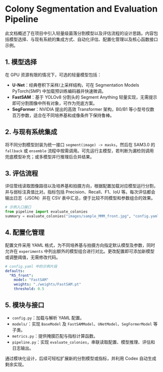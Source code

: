 # Colony Segmentation and Evaluation Pipeline

此文档概述了在项目中引入轻量级菌落分割模型以及评估流程的设计思路。内容包括模型选择、与现有系統的集成方式、自动化评估、配置化管理以及核心函数接口示例。

## 1. 模型选择

在 GPU 资源有限的情况下，可选的轻量模型包括：

- **U-Net**：经典卷积下采样/上采样结构，可在 Segmentation Models PyTorch(SMP) 中加载预训练编码器并快速微调。
- **FastSAM**：基于 YOLOv8 分割头的 Segment Anything 轻量实现，无需提示即可分割图像中所有对象，可作为兜底方案。
- **SegFormer**：NVIDIA 提出的高效 Transformer 架构，B0/B1 等小型号仅数百万参数，适合在不同培养基和成像条件下保持鲁棒。

## 2. 与现有系统集成

将不同分割模型封装为统一接口 `segment(image) -> masks`，然后在 SAM3.0 的 `fallback` 或 `ensemble` 流程中按需调用。可先运行主模型，若判断为漏检则调用兜底模型补充；或多模型并行推理后合并结果。

## 3. 评估流程

评估管线读取图像路径以及培养基和拍摄方向，根据配置加载对应模型运行分割，并与弱标注真值比对。指标包括 Precision、Recall、F1、IoU 等。每次评估都会输出日志（JSON）并在 CSV 表中汇总，便于比较不同模型和参数组合的效果。

```python
# 示例入口接口
from pipeline import evaluate_colonies
summary = evaluate_colonies("images/sample_MMM_front.jpg", "config.yaml")
```

## 4. 配置化管理

配置文件采用 YAML 格式，为不同培养基与拍摄方向指定默认模型及参数，同时允许在 `experiments` 中列出额外的模型组合进行对比。更改配置即可添加新模型或调整阈值，无需修改代码。

```yaml
# config.yaml 中的示例片段
defaults:
  "R5_front":
    model: "FastSAM"
    weights: "./weights/FastSAM.pt"
    threshold: 0.5
```

## 5. 模块与接口

- `config.py`：加载与解析 YAML 配置。
- `models/`：实现 `BaseModel` 及 `FastSAMModel`、`UNetModel`、`SegFormerModel` 等子类。
- `metrics.py`：提供掩膜匹配与指标计算函数。
- `pipeline.py`：实现 `evaluate_colonies`，串联读取配置、模型推理、评估和日志输出。

通过模块化设计，后续可轻松扩展新的分割模型或指标，并利用 Codex 自动生成剩余实现。
